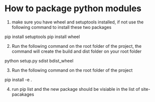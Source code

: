 # How to package python modules

1. make sure you have wheel and setuptools installed, if not use the following command to 
install these two packages

pip install setuptools
pip install wheel

2. Run the following command on the root folder of the project, the command will create the build and dist folder on your root folder

python setup.py sdist bdist_wheel

3. Run the following command on the root folder of the project

pip install -e .

4. run pip list and the new package should be visiable in the list of site-pacakages




